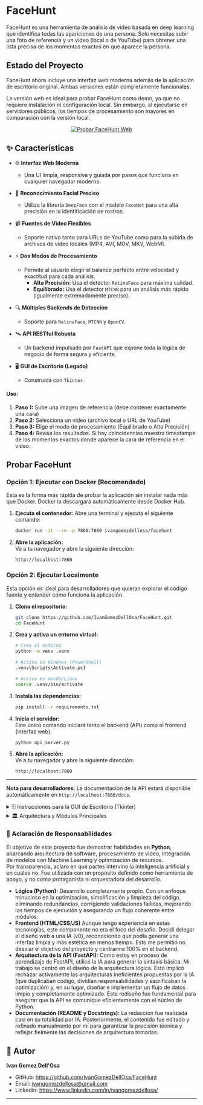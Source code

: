 # FaceHunt

FaceHunt es una herramienta de análisis de video basada en deep learning que identifica todas las apariciones de una persona. Solo necesitas subir una foto de referencia y un video (local o de YouTube) para obtener una lista precisa de los momentos exactos en que aparece la persona.


## Estado del Proyecto

FaceHunt ahora incluye una interfaz web moderna además de la aplicación de escritorio original. Ambas versiones están completamente funcionales.

La versión web es ideal para probar FaceHunt como demo, ya que no requiere instalación ni configuración local. Sin embargo, al ejecutarse en servidores públicos, los tiempos de procesamiento son mayores en comparación con la versión local.

<p align="center">
  <a href="https://huggingface.co/spaces/IvanGomezDellOsa/FaceHunt" target="_blank">
    <img src="https://img.shields.io/badge/👉%20Click%20para%20probar%20FaceHunt%20Web-%230066FF?style=for-the-badge&logo=huggingface&logoColor=white" alt="Probar FaceHunt Web"/>
  </a>
</p>

## ✨ Características

- 🌐 **Interfaz Web Moderna**
    - Una UI limpia, responsiva y guiada por pasos que funciona en cualquier navegador moderno.

- 🎯 **Reconocimiento Facial Preciso**
    - Utiliza la librería `DeepFace` con el modelo `FaceNet` para una alta precisión en la identificación de rostros.

- 📹 **Fuentes de Video Flexibles**
    - Soporte nativo tanto para URLs de YouTube como para la subida de archivos de video locales (MP4, AVI, MOV, MKV, WebM).

- ⚡ **Dos Modos de Procesamiento**
    - Permite al usuario elegir el balance perfecto entre velocidad y exactitud para cada análisis.
        - **Alta Precisión:** Usa el detector `RetinaFace` para máxima calidad.
        - **Equilibrado:** Usa el detector `MTCNN` para un análisis más rápido (igualmente extremadamente preciso).

- 🔍 **Múltiples Backends de Detección**
    - Soporte para `RetinaFace`, `MTCNN` y `OpenCV`.

- 🛰️ **API RESTful Robusta**
    - Un backend impulsado por `FastAPI` que expone toda la lógica de negocio de forma segura y eficiente.    

- 🖥️ **GUI de Escritorio (Legado)**
    - Construida con `Tkinter`.


#### Uso:

1. **Paso 1:** Sube una imagen de referencia (debe contener exactamente una cara)
2. **Paso 2:** Selecciona un video (archivo local o URL de YouTube)
3. **Paso 3:** Elige el modo de procesamiento (Equilibrado o Alta Precisión)
4. **Paso 4:** Revisa los resultados. Si hay coincidencias muestra timestamps de los momentos exactos donde aparece la cara de referencia en el video. 


## Probar FaceHunt

### Opción 1: Ejecutar con Docker (Recomendado)
Esta es la forma más rápida de probar la aplicación sin instalar nada más que Docker. Docker la descargará automáticamente desde Docker Hub.

1. **Ejecuta el contenedor:**
   Abre una terminal y ejecuta el siguiente comando:  
   ```bash
   docker run -it --rm -p 7860:7860 ivangomezdellosa/facehunt
   ```

2. **Abre la aplicación:**  
   Ve a tu navegador y abre la siguiente dirección:  
   ```
   http://localhost:7860
   ```

### Opción 2: Ejecutar Localmente
Esta opción es ideal para desarrolladores que quieran explorar el código fuente y entender cómo funciona la aplicación.

1. **Clona el repositorio:**  
   ```bash
   git clone https://github.com/IvanGomezDellOsa/FaceHunt.git
   cd FaceHunt
   ```

2. **Crea y activa un entorno virtual:**  
   ```bash
   # Crea el entorno
   python -m venv .venv

   # Activa en Windows (PowerShell)
   .venv\Scripts\Activate.ps1

   # Activa en macOS/Linux
   source .venv/bin/activate
   ```

3. **Instala las dependencias:**  
   ```bash
   pip install -r requirements.txt
   ```

4. **Inicia el servidor:**  
   Este único comando iniciará tanto el backend (API) como el frontend (interfaz web).  
   ```bash
   python api_server.py
   ```

5. **Abre la aplicación:**  
   Ve a tu navegador y abre la siguiente dirección:  
   ```
   http://localhost:7860
   ```

---

**Nota para desarrolladores:** La documentación de la API estará disponible automáticamente en `http://localhost:7860/docs`.


<details>
<summary>🗄️ Instrucciones para la GUI de Escritorio (Tkinter)</summary>

Decidí conservar el código de la versión de escritorio original para no eliminar esa opción y para que sirva como registro de la evolución del proyecto. Esta versión fue construida con Tkinter.

### Ejecutar la GUI Localmente (Sin Docker)

Para ejecutar la antigua interfaz gráfica, primero sigue los pasos de la [Opción 2: Ejecutar Localmente](#opcion-2-ejecutar-localmente) de la guía principal para clonar el proyecto e instalar las dependencias en un entorno virtual.

Una vez que tengas todo instalado, simplemente ejecuta el siguiente comando:

```bash
python main.py
```

**Nota Importante:** Esta versión ya no está en desarrollo activo. Las antiguas instrucciones para ejecutar esta GUI dentro de un contenedor Docker con un servidor X (como VcXsrv) ya no son compatibles con el Dockerfile actual, que está diseñado exclusivamente para la aplicación web.

</details>


<details>
<summary>🏛️ Arquitectura y Módulos Principales</summary>

#### `fh_core.py`
- **Propósito:** Coordina el flujo completo de procesamiento
- **Funciones clave:**
  - `validate_image_file()`: Valida imagen y extrae embedding facial
  - `validate_video_source()`: Verifica accesibilidad del video
  - `execute_workflow()`: Orquesta la validación, extracción y reconocimiento, devolviendo los resultados de coincidencia facial.

#### `fh_downloader.py`
- **Propósito:** Descarga videos de YouTube
- **Tecnología:** yt-dlp
- **Formato:** MP4 a 480p máximo
- **Validaciones:** Espacio en disco, duplicados
- **Destino:** Carpeta temporal gestionada automáticamente por el sistema.

#### `fh_frame_extractor.py`
- **Propósito:** Extrae frames del video
- **Modos:**
  - Alta Precisión: 1 frame cada 0.25s (RetinaFace)
  - Equilibrado: 1 frame cada 0.5s (MTCNN)
- **Optimización:** Generador de frames por lotes para reducir uso de memoria en videos largos.

#### `fh_face_recognizer.py`
- **Propósito:** Detecta y compara rostros
- **Modelo:** FaceNet (128-d embeddings)
- **Métrica:** Distancia coseno (match si ≤ 0.32)
- **Detectores disponibles:**
  - RetinaFace (alta precisión, lento)
  - MTCNN (equilibrado)
  - OpenCV (rápido, baja precisión)

</details>

### 🧾 Aclaración de Responsabilidades

El objetivo de este proyecto fue demostrar habilidades en **Python**, abarcando arquitectura de software, procesamiento de video, integración de modelos con Machine Learning y optimización de recursos.  
Por transparencia, aclaro en qué partes intervino la inteligencia artificial y en cuáles no. Fue utilizada con un propósito definido como herramienta de apoyo, y no como protagonista ni orquestadora del desarrollo.

- **Lógica (Python):** Desarrollo completamente propio. Con un enfoque minucioso en la optimización, simplificación y limpieza del código, eliminando redundancias, corrigiendo validaciones fallidas, mejorando los tiempos de ejecución y asegurando un flujo coherente entre módulos.  
- **Frontend (HTML/CSS/JS)** Aunque tengo experiencia en estas tecnologías, este componente no era el foco del desafío. Decidí delegar el diseño web a una IA (v0), reconociendo que podía generar una interfaz limpia y más estética en menos tiempo. Esto me permitió no desviar el objetivo del proyecto y centrarme 100% en el backend.  
- **Arquitectura de la API (FastAPI):** Como estoy en proceso de aprendizaje de FastAPI, utilicé la IA para generar la sintaxis básica. Mi trabajo se centró en el diseño de la arquitectura lógica. Esto implicó rechazar activamente las arquitecturas ineficientes propuestas por la IA (que duplicaban código, dividían responsabilidades y sacrificaban la optimización) y, en su lugar, diseñar e implementar un flujo de datos limpio y completamente optimizado. Este rediseño fue fundamental para asegurar que la API se comunique eficientemente con el núcleo de Python.
- **Documentación (README y Docstrings):** La redacción fue realizada casi en su totalidad por IA. Posteriormente, el contenido fue editado y refinado manualmente por mí para garantizar la precisión técnica y reflejar fielmente las decisiones de arquitectura tomadas.  

## 👤 Autor

**Ivan Gomez Dell'Osa**

- GitHub: https://github.com/IvanGomezDellOsa/FaceHunt
- Email: ivangomezdellosa@gmail.com
- Linkedin: https://www.linkedin.com/in/ivangomezdellosa/
---
